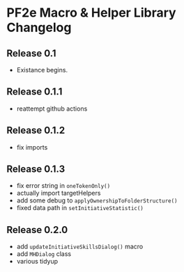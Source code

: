 # PF2e Macro & Helper Library Changelog

## Release 0.1
- Existance begins.

## Release 0.1.1
- reattempt github actions

## Release 0.1.2
- fix imports

## Release 0.1.3
- fix error string in `oneTokenOnly()`
- actually import targetHelpers
- add some debug to `applyOwnershipToFolderStructure()`
- fixed data path in `setInitiativeStatistic()`

## Release 0.2.0
- add `updateInitiativeSkillsDialog()` macro
- add `MHDialog` class
- various tidyup